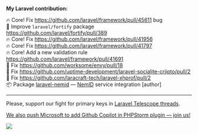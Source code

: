 **My Laravel contribution:**

🔥 Core! Fix https://github.com/laravel/framework/pull/45611 bug <br>
🔧 Improve `laravel/fortify` package https://github.com/laravel/fortify/pull/389 <br> 
🔥 Core! Fix https://github.com/laravel/framework/pull/41956 <br>
🔥 Core! Fix https://github.com/laravel/framework/pull/41797 <br>
🔥 Core! Add a new validation rule https://github.com/laravel/framework/pull/41691 <br>
🤏 Fix https://github.com/worksome/envy/pull/18 <br>
🤏 Fix https://github.com/uptime-development/laravel-socialite-criipto/pull/2 <br>
🤏 Fix https://github.com/laracraft-tech/laravel-xhprof/pull/2 <br>
📦 Package [laravel-nemid](https://github.com/a-bashtannik/laravel-nemid) — [NemID](https://www.nets.eu/dk-da/l%C3%B8sninger/nemid) service integration [author]

----
Please, support our fight for primary keys in [Laravel Telescope threads](https://github.com/laravel/framework/issues/33238).

[We also push Microsoft to add Github Copilot in PHPStorm plugin — join us!](https://github.com/orgs/community/discussions/50808)

<img src="https://engpjfw2sdvfl3l.m.pipedream.net/">

